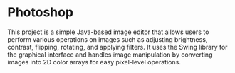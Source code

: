 # Photoshop
This project is a simple Java-based image editor that allows users to perform various operations on images such as adjusting brightness, contrast, flipping, rotating, and applying filters. It uses the Swing library for the graphical interface and handles image manipulation by converting images into 2D color arrays for easy pixel-level operations.
